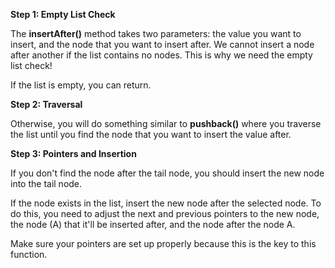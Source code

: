 <!--title={Inserting Items After another Item}--> 

<!--badges={Algorithms:2,Python:1}-->

<!--concepts={Inserting Into a Linked List}-->

**Step 1: Empty List Check**

The **insertAfter()** method takes two parameters: the value you want to insert, and the node that you want to insert after. We cannot insert a node after another if the list contains no nodes. This is why we need the empty list check!

If the list is empty, you can return.

**Step 2: Traversal**

Otherwise, you will do something similar to **pushback()** where you traverse the list until you find the node that you want to insert the value after. 

**Step 3: Pointers and Insertion**

If you don't find the node after the tail node, you should insert the new node into the tail node.

If the node exists in the list, insert the new node after the selected node. To do this, you need to adjust the next and previous pointers to the new node, the node (A) that it'll be inserted after, and the node after the node A.

Make sure your pointers are set up properly because this is the key to this function.
